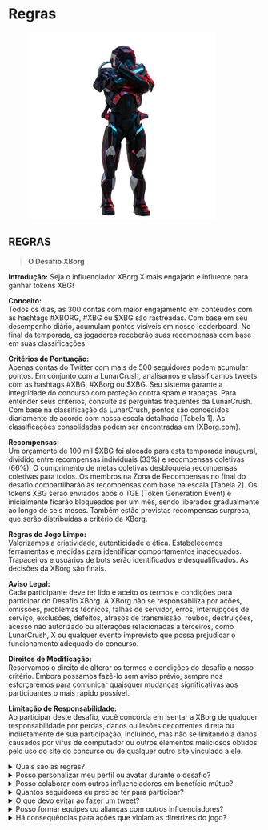 # Regras

<figure><img src="../../.gitbook/assets/Prometheus.png" alt="" width="375"><figcaption></figcaption></figure>

## **REGRAS**

> **O Desafio XBorg**

**Introdução:** Seja o influenciador XBorg X mais engajado e influente para ganhar tokens XBG!&#x20;

**Conceito:** \
Todos os dias, as 300 contas com maior engajamento em conteúdos com as hashtags #XBORG, #XBG ou $XBG são rastreadas. Com base em seu desempenho diário, acumulam pontos visíveis em nosso leaderboard. No final da temporada, os jogadores receberão suas recompensas com base em suas classificações.&#x20;

**Critérios de Pontuação:** \
Apenas contas do Twitter com mais de 500 seguidores podem acumular pontos. Em conjunto com a LunarCrush, analisamos e classificamos tweets com as hashtags #XBG, #XBorg ou $XBG. Seu sistema garante a integridade do concurso com proteção contra spam e trapaças. Para entender seus critérios, consulte as perguntas frequentes da LunarCrush. Com base na classificação da LunarCrush, pontos são concedidos diariamente de acordo com nossa escala detalhada \[Tabela 1]. As classificações consolidadas podem ser encontradas em {XBorg.com}.&#x20;

**Recompensas:** \
Um orçamento de 100 mil $XBG foi alocado para esta temporada inaugural, dividido entre recompensas individuais (33%) e recompensas coletivas (66%). O cumprimento de metas coletivas desbloqueia recompensas coletivas para todos. Os membros na Zona de Recompensas no final do desafio compartilharão as recompensas com base na escala \[Tabela 2]. Os tokens XBG serão enviados após o TGE (Token Generation Event) e inicialmente ficarão bloqueados por um mês, sendo liberados gradualmente ao longo de seis meses. Também estão previstas recompensas surpresa, que serão distribuídas a critério da XBorg.&#x20;

**Regras de Jogo Limpo:** \
Valorizamos a criatividade, autenticidade e ética. Estabelecemos ferramentas e medidas para identificar comportamentos inadequados. Trapaceiros e usuários de bots serão identificados e desqualificados. As decisões da XBorg são finais.&#x20;

**Aviso Legal:** \
Cada participante deve ter lido e aceito os termos e condições para participar do Desafio XBorg. A XBorg não se responsabiliza por ações, omissões, problemas técnicos, falhas de servidor, erros, interrupções de serviço, exclusões, defeitos, atrasos de transmissão, roubos, destruições, acesso não autorizado ou alterações relacionadas a terceiros, como LunarCrush, X ou qualquer evento imprevisto que possa prejudicar o funcionamento adequado do concurso.&#x20;

**Direitos de Modificação:** \
Reservamos o direito de alterar os termos e condições do desafio a nosso critério. Embora possamos fazê-lo sem aviso prévio, sempre nos esforçaremos para comunicar quaisquer mudanças significativas aos participantes o mais rápido possível.&#x20;

**Limitação de Responsabilidade:** \
Ao participar deste desafio, você concorda em isentar a XBorg de qualquer responsabilidade por perdas, danos ou lesões decorrentes direta ou indiretamente de sua participação, incluindo, mas não se limitando a danos causados por vírus de computador ou outros elementos maliciosos obtidos pelo uso do site do concurso ou de qualquer outro site vinculado a ele.



<details>

<summary>Quais são as regras?</summary>

Por favor, [role para cima](rules-test.md#rules). Por favor, observe que elas são complementadas pelos Termos e Condições aos quais todo participante concorda.

</details>

<details>

<summary>Posso personalizar meu perfil ou avatar durante o desafio?</summary>

Personalizar seu perfil ou avatar no XBorg.gg ou no Twitter durante o jogo não afeta os dados coletados via LunarCrush. Os dados estão vinculados ao seu nome de usuário do Twitter e não à sua imagem de perfil.

</details>

<details>

<summary>Posso colaborar com outros influenciadores em benefício mútuo?</summary>

Absolutamente, colaborar com outros influenciadores pode aumentar significativamente o engajamento de seus tweets e ampliar a visibilidade de nosso projeto. Desde que essas colaborações sigam as diretrizes, elas são incentivadas.

</details>

<details>

<summary>Quantos seguidores eu preciso ter para participar?</summary>

O desafio está aberto a todos, mas seus pontos só serão contabilizados se você tiver no mínimo 500 seguidores no Twitter.

</details>

<details>

<summary>O que devo evitar ao fazer um tweet?</summary>

Vários fatores são levados em consideração para identificar spam: palavras repetidas, hashtags irrelevantes e termos proibidos como "Giveaways", "Airdrops" e "Sweepstakes". Para obter mais informações, visite: [https://lunarcrush.com/faq/how-does-lunarcrush-recognize-spam](https://lunarcrush.com/faq/how-does-lunarcrush-recognize-spam)

</details>

<details>

<summary>Posso formar equipes ou alianças com outros influenciadores?</summary>

Absolutamente, colaborar com outros influenciadores pode aumentar significativamente o engajamento de seus tweets e ampliar a visibilidade de nosso projeto. Desde que essas colaborações sigam as diretrizes, elas são incentivadas.

</details>

<details>

<summary>Há consequências para ações que violam as diretrizes do jogo?</summary>

A LunarCrush possui sistemas automatizados para detectar diferentes tipos de conduta inadequada. Ao ser detectado, a LunarCrush não mais o reconhecerá como influenciador, resultando na interrupção da acumulação de pontos. Se necessário, você também poderá ser desqualificado do concurso, perdendo assim a elegibilidade para reivindicar recompensas.

</details>